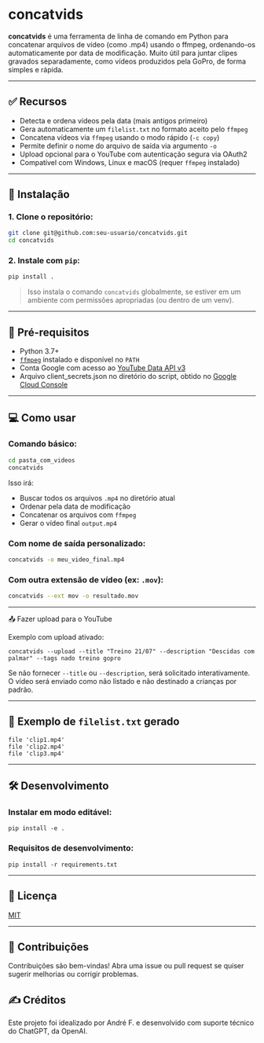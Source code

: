 # concatvids

**concatvids** é uma ferramenta de linha de comando em Python para concatenar arquivos de vídeo (como .mp4) usando o ffmpeg, ordenando-os automaticamente por data de modificação. Muito útil para juntar clipes gravados separadamente, como vídeos produzidos pela GoPro, de forma simples e rápida.

---

## ✅ Recursos

- Detecta e ordena vídeos pela data (mais antigos primeiro)
- Gera automaticamente um `filelist.txt` no formato aceito pelo `ffmpeg`
- Concatena vídeos via `ffmpeg` usando o modo rápido (`-c copy`)
- Permite definir o nome do arquivo de saída via argumento `-o`
- Upload opcional para o YouTube com autenticação segura via OAuth2
- Compatível com Windows, Linux e macOS (requer `ffmpeg` instalado)

---

## 🚀 Instalação

### 1. Clone o repositório:

```bash
git clone git@github.com:seu-usuario/concatvids.git
cd concatvids
````

### 2. Instale com `pip`:

```bash
pip install .
```

> Isso instala o comando `concatvids` globalmente, se estiver em um ambiente com permissões apropriadas (ou dentro de um venv).

---

## 🧪 Pré-requisitos

* Python 3.7+
* [`ffmpeg`](https://ffmpeg.org/download.html) instalado e disponível no `PATH`
* Conta Google com acesso ao [YouTube Data API v3](https://console.developers.google.com/)
* Arquivo client_secrets.json no diretório do script, obtido no [Google Cloud Console](https://console.cloud.google.com/)

---

## 💻 Como usar

### Comando básico:

```bash
cd pasta_com_videos
concatvids
```

Isso irá:

* Buscar todos os arquivos `.mp4` no diretório atual
* Ordenar pela data de modificação
* Concatenar os arquivos com `ffmpeg`
* Gerar o vídeo final `output.mp4`

### Com nome de saída personalizado:

```bash
concatvids -o meu_video_final.mp4
```

### Com outra extensão de vídeo (ex: `.mov`):

```bash
concatvids --ext mov -o resultado.mov
```

---

📤 Fazer upload para o YouTube

Exemplo com upload ativado:

```
concatvids --upload --title "Treino 21/07" --description "Descidas com palmar" --tags nado treino gopro
```

Se não fornecer `--title` ou `--description`, será solicitado interativamente. O vídeo será enviado como não listado e não destinado a crianças por padrão.

---

## 📝 Exemplo de `filelist.txt` gerado

```text
file 'clip1.mp4'
file 'clip2.mp4'
file 'clip3.mp4'
```

---

## 🛠 Desenvolvimento

### Instalar em modo editável:

```
pip install -e .
```

### Requisitos de desenvolvimento:

```
pip install -r requirements.txt
```

---

## 📄 Licença

[MIT](LICENSE)

---

## 🤝 Contribuições

Contribuições são bem-vindas! Abra uma issue ou pull request se quiser sugerir melhorias ou corrigir problemas.

## ✍️ Créditos
Este projeto foi idealizado por André F. e desenvolvido com suporte técnico do ChatGPT, da OpenAI.
